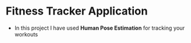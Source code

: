 # Fitness Tracker Application

* In this project I have used **Human Pose Estimation** for tracking your workouts 
